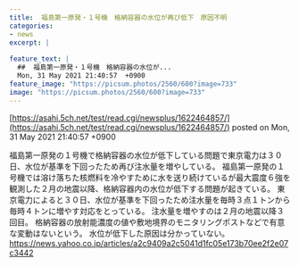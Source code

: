```yaml
---
title:  福島第一原発・１号機　格納容器の水位が再び低下　原因不明  
categories:
- news
excerpt: |
  
feature_text: |
  ##  福島第一原発・１号機　格納容器の水位が...
  Mon, 31 May 2021 21:40:57  +0900
feature_image: "https://picsum.photos/2560/600?image=733"
image: "https://picsum.photos/2560/600?image=733"
---
```


[https://asahi.5ch.net/test/read.cgi/newsplus/1622464857/](https://asahi.5ch.net/test/read.cgi/newsplus/1622464857/)
posted on Mon, 31 May 2021 21:40:57  +0900

<!--more-->

福島第一原発の１号機で格納容器の水位が低下している問題で東京電力は３０日、水位が基準を下回ったため再び注水量を増やしている。 福島第一原発の１号機では溶け落ちた核燃料を冷やすために水を送り続けているが最大震度６強を観測した２月の地震以降、格納容器内の水位が低下する問題が起きている。 東京電力によると３０日、水位が基準を下回ったため注水量を毎時３点１トンから毎時４トンに増やす対応をとっている。 注水量を増やすのは２月の地震以降３回目。 格納容器の放射能濃度の値や敷地境界のモニタリングポストなどで有意な変動はないという。 水位が低下した原因は分かっていない。 https://news.yahoo.co.jp/articles/a2c9409a2c5041d1fc05e173b70ee2f2e07c3442
